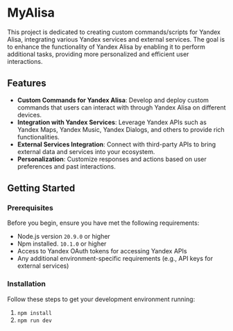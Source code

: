 # MyAlisa

This project is dedicated to creating custom commands/scripts for Yandex Alisa, integrating various Yandex services and external services. The goal is to enhance the functionality of Yandex Alisa by enabling it to perform additional tasks, providing more personalized and efficient user interactions.

## Features

-   **Custom Commands for Yandex Alisa**: Develop and deploy custom commands that users can interact with through Yandex Alisa on different devices.
-   **Integration with Yandex Services**: Leverage Yandex APIs such as Yandex Maps, Yandex Music, Yandex Dialogs, and others to provide rich functionalities.
-   **External Services Integration**: Connect with third-party APIs to bring external data and services into your ecosystem.
-   **Personalization**: Customize responses and actions based on user preferences and past interactions.

## Getting Started

### Prerequisites

Before you begin, ensure you have met the following requirements:

-   Node.js version `20.9.0` or higher
-   Npm installed. `10.1.0` or higher
-   Access to Yandex OAuth tokens for accessing Yandex APIs
-   Any additional environment-specific requirements (e.g., API keys for external services)

### Installation

Follow these steps to get your development environment running:

1. `npm install`
2. `npm run dev`
